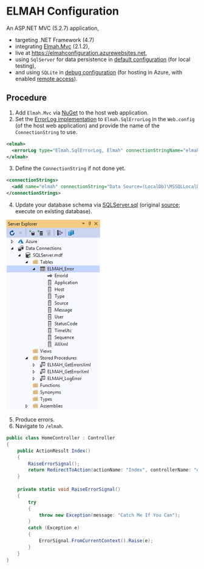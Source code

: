 # ELMAH Configuration

An ASP.NET MVC (5.2.7) application, 

- targeting .NET Framework (4.7)
- integrating [Elmah.Mvc](https://github.com/alexbeletsky/elmah-mvc) (2.1.2),
- live at https://elmahconfiguration.azurewebsites.net, 
- using `SqlServer` for data persistence in [default configuration](ElmahConfiguration/Web.config) (for local testing),
- and using `SQLite` in [debug configuration](ElmahConfiguration/Web.Debug.config) (for hosting in Azure, with enabled [remote access](https://code.google.com/archive/p/elmah/wikis/SecuringErrorLogPages.wiki)).

## Procedure

1. Add `Elmah.Mvc` via [NuGet](https://www.nuget.org/packages/Elmah.MVC/) to the host web application.
2. Set the [ErrorLog implementation](https://elmah.github.io/a/error-log-implementations/) to `Elmah.SqlErrorLog` in the `Web.config` (of the host web application) and provide the name of the `ConnectionString` to use.

```xml
<elmah>
  <errorLog type="Elmah.SqlErrorLog, Elmah" connectionStringName="elmah" />
</elmah>
```

3. Define the `ConnectionString` if not done yet.

```xml
<connectionStrings>
  <add name="elmah" connectionString="Data Source=(LocalDb)\MSSQLLocalDB;AttachDbFilename=|DataDirectory|\SQLServer.mdf;Integrated Security=True" />
</connectionStrings>
```

4. Update your database schema via [SQLServer.sql](ElmahConfiguration/App_Data/SQLServer.sql) (original [source](https://github.com/elmah/SqlErrorLog); execute on existing database).

![Schema](ElmahConfiguration/Content/Schema.png)

5. Produce errors.
6. Navigate to `/elmah`.

```csharp
public class HomeController : Controller
{
    public ActionResult Index()
    {
        RaiseErrorSignal();
        return RedirectToAction(actionName: "Index", controllerName: "elmah");
    }

    private static void RaiseErrorSignal()
    {
        try
        {
            throw new Exception(message: "Catch Me If You Can");
        }
        catch (Exception e)
        {
            ErrorSignal.FromCurrentContext().Raise(e);
        }
    }
}
```

